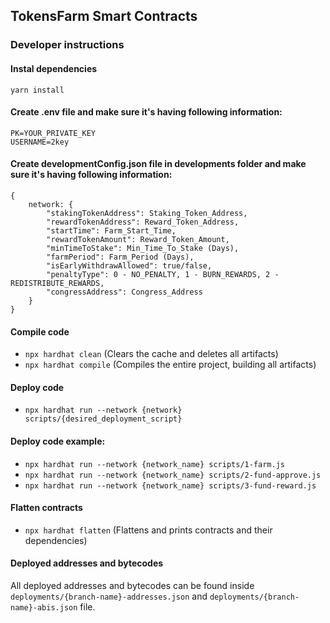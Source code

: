 ## TokensFarm Smart Contracts

### Developer instructions

#### Instal dependencies
`yarn install`

#### Create .env file and make sure it's having following information:
```
PK=YOUR_PRIVATE_KEY 
USERNAME=2key
```

#### Create developmentConfig.json file in developments folder and make sure it's having following information:
```
{
    network: {
        "stakingTokenAddress": Staking_Token_Address,
        "rewardTokenAddress": Reward_Token_Address,
        "startTime": Farm_Start_Time,
        "rewardTokenAmount": Reward_Token_Amount,
        "minTimeToStake": Min_Time_To_Stake (Days),
        "farmPeriod": Farm_Period (Days),
        "isEarlyWithdrawAllowed": true/false,
        "penaltyType": 0 - NO_PENALTY, 1 - BURN_REWARDS, 2 - REDISTRIBUTE_REWARDS,
        "congressAddress": Congress_Address
    }
}
```

#### Compile code
- `npx hardhat clean` (Clears the cache and deletes all artifacts)
- `npx hardhat compile` (Compiles the entire project, building all artifacts)

#### Deploy code
- `npx hardhat run --network {network} scripts/{desired_deployment_script}`

#### Deploy code example: 
- `npx hardhat run --network {network_name} scripts/1-farm.js`
- `npx hardhat run --network {network_name} scripts/2-fund-approve.js`
- `npx hardhat run --network {network_name} scripts/3-fund-reward.js`

#### Flatten contracts
- `npx hardhat flatten` (Flattens and prints contracts and their dependencies)

#### Deployed addresses and bytecodes
All deployed addresses and bytecodes can be found inside `deployments/{branch-name}-addresses.json` and `deployments/{branch-name}-abis.json` file.

